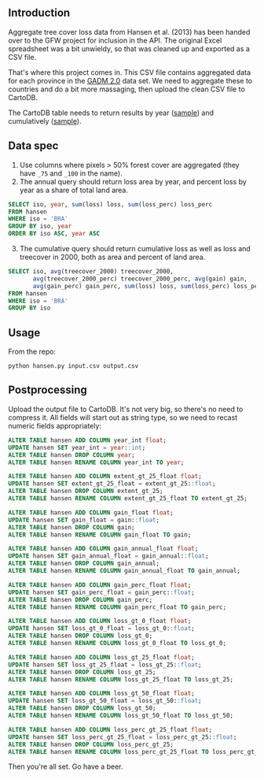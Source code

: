 ## Introduction

Aggregate tree cover loss data from Hansen et al. (2013) has been
handed over to the GFW project for inclusion in the API. The original
Excel spreadsheet was a bit unwieldy, so that was cleaned up and
exported as a CSV file.

That's where this project comes in. This CSV file contains aggregated
data for each province in the [GADM 2.0](http://gadm.org/version2)
data set. We need to aggregate these to countries and do a bit more
massaging, then upload the clean CSV file to CartoDB.

The CartoDB table needs to return results by year ([sample](http://wip.gfw-apis.appspot.com/datasets/hansen?layer=loss&geom=%7B%22type%22:%22Polygon%22,%22coordinates%22:%5B%5B%5B102.65350,-0.73499%5D,%5B103.75488,-0.89153%5D,%5B104.14764,-1.57527%5D,%5B102.77161,-1.47368%5D%5D%5D%7D&bust=1)) and cumulatively ([sample](http://wip.gfw-apis.appspot.com/datasets/hansen?layer=sum&geom=%7B%22type%22:%22Polygon%22,%22coordinates%22:%5B%5B%5B102.65350,-0.73499%5D,%5B103.75488,-0.89153%5D,%5B104.14764,-1.57527%5D,%5B102.77161,-1.47368%5D%5D%5D%7D&bust=1)).

## Data spec

1) Use columns where pixels > 50% forest cover are aggregated (they
have `_75` and `_100` in the name).  
2) The annual query should return loss area by year, and percent loss
by year as a share of total land area.

```sql
SELECT iso, year, sum(loss) loss, sum(loss_perc) loss_perc 
FROM hansen
WHERE iso = 'BRA'
GROUP BY iso, year
ORDER BY iso ASC, year ASC
```
3) The cumulative query should return cumulative loss as well as
loss and treecover in 2000, both as area and percent of land area.

```sql
SELECT iso, avg(treecover_2000) treecover_2000,
       avg(treecover_2000_perc) treecover_2000_perc, avg(gain) gain,
       avg(gain_perc) gain_perc, sum(loss) loss, sum(loss_perc) loss_perc
FROM hansen
WHERE iso = 'BRA'
GROUP BY iso
```

## Usage

From the repo:

```shell
python hansen.py input.csv output.csv
```

## Postprocessing

Upload the output file to CartoDB. It's not very big, so there's no
need to compress it. All fields will start out as string type, so we need to recast numeric fields appropriately:

```sql
ALTER TABLE hansen ADD COLUMN year_int float;
UPDATE hansen SET year_int = year::int;
ALTER TABLE hansen DROP COLUMN year;
ALTER TABLE hansen RENAME COLUMN year_int TO year;

ALTER TABLE hansen ADD COLUMN extent_gt_25_float float;
UPDATE hansen SET extent_gt_25_float = extent_gt_25::float;
ALTER TABLE hansen DROP COLUMN extent_gt_25;
ALTER TABLE hansen RENAME COLUMN extent_gt_25_float TO extent_gt_25;

ALTER TABLE hansen ADD COLUMN gain_float float;
UPDATE hansen SET gain_float = gain::float;
ALTER TABLE hansen DROP COLUMN gain;
ALTER TABLE hansen RENAME COLUMN gain_float TO gain;

ALTER TABLE hansen ADD COLUMN gain_annual_float float;
UPDATE hansen SET gain_annual_float = gain_annual::float;
ALTER TABLE hansen DROP COLUMN gain_annual;
ALTER TABLE hansen RENAME COLUMN gain_annual_float TO gain_annual;

ALTER TABLE hansen ADD COLUMN gain_perc_float float;
UPDATE hansen SET gain_perc_float = gain_perc::float;
ALTER TABLE hansen DROP COLUMN gain_perc;
ALTER TABLE hansen RENAME COLUMN gain_perc_float TO gain_perc;

ALTER TABLE hansen ADD COLUMN loss_gt_0_float float;
UPDATE hansen SET loss_gt_0_float = loss_gt_0::float;
ALTER TABLE hansen DROP COLUMN loss_gt_0;
ALTER TABLE hansen RENAME COLUMN loss_gt_0_float TO loss_gt_0;

ALTER TABLE hansen ADD COLUMN loss_gt_25_float float;
UPDATE hansen SET loss_gt_25_float = loss_gt_25::float;
ALTER TABLE hansen DROP COLUMN loss_gt_25;
ALTER TABLE hansen RENAME COLUMN loss_gt_25_float TO loss_gt_25;

ALTER TABLE hansen ADD COLUMN loss_gt_50_float float;
UPDATE hansen SET loss_gt_50_float = loss_gt_50::float;
ALTER TABLE hansen DROP COLUMN loss_gt_50;
ALTER TABLE hansen RENAME COLUMN loss_gt_50_float TO loss_gt_50;

ALTER TABLE hansen ADD COLUMN loss_perc_gt_25_float float;
UPDATE hansen SET loss_perc_gt_25_float = loss_perc_gt_25::float;
ALTER TABLE hansen DROP COLUMN loss_perc_gt_25;
ALTER TABLE hansen RENAME COLUMN loss_perc_gt_25_float TO loss_perc_gt_25;
```

Then you're all set. Go have a beer.
